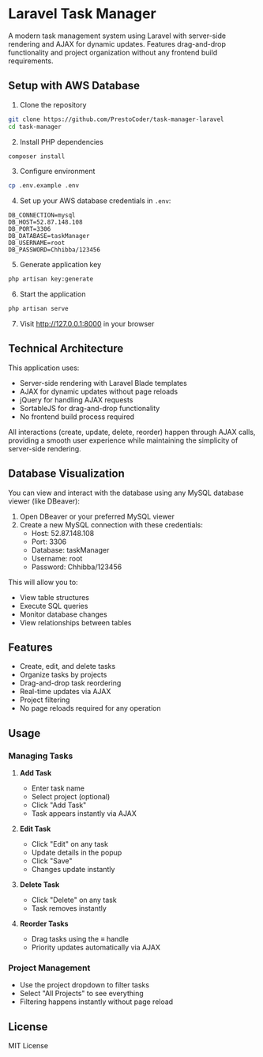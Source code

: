 # Laravel Task Manager

A modern task management system using Laravel with server-side rendering and AJAX for dynamic updates. Features drag-and-drop functionality and project organization without any frontend build requirements.

## Setup with AWS Database

1. Clone the repository

```bash
git clone https://github.com/PrestoCoder/task-manager-laravel
cd task-manager
```

2. Install PHP dependencies

```bash
composer install
```

3. Configure environment

```bash
cp .env.example .env
```

4. Set up your AWS database credentials in `.env`:

```env
DB_CONNECTION=mysql
DB_HOST=52.87.148.108
DB_PORT=3306
DB_DATABASE=taskManager
DB_USERNAME=root
DB_PASSWORD=Chhibba/123456
```

5. Generate application key

```bash
php artisan key:generate
```

6. Start the application

```bash
php artisan serve
```

7. Visit http://127.0.0.1:8000 in your browser

## Technical Architecture

This application uses:

-   Server-side rendering with Laravel Blade templates
-   AJAX for dynamic updates without page reloads
-   jQuery for handling AJAX requests
-   SortableJS for drag-and-drop functionality
-   No frontend build process required

All interactions (create, update, delete, reorder) happen through AJAX calls, providing a smooth user experience while maintaining the simplicity of server-side rendering.

## Database Visualization

You can view and interact with the database using any MySQL database viewer (like DBeaver):

1. Open DBeaver or your preferred MySQL viewer
2. Create a new MySQL connection with these credentials:
    - Host: 52.87.148.108
    - Port: 3306
    - Database: taskManager
    - Username: root
    - Password: Chhibba/123456

This will allow you to:

-   View table structures
-   Execute SQL queries
-   Monitor database changes
-   View relationships between tables

## Features

-   Create, edit, and delete tasks
-   Organize tasks by projects
-   Drag-and-drop task reordering
-   Real-time updates via AJAX
-   Project filtering
-   No page reloads required for any operation

## Usage

### Managing Tasks

1. **Add Task**

    - Enter task name
    - Select project (optional)
    - Click "Add Task"
    - Task appears instantly via AJAX

2. **Edit Task**

    - Click "Edit" on any task
    - Update details in the popup
    - Click "Save"
    - Changes update instantly

3. **Delete Task**

    - Click "Delete" on any task
    - Task removes instantly

4. **Reorder Tasks**
    - Drag tasks using the ≡ handle
    - Priority updates automatically via AJAX

### Project Management

-   Use the project dropdown to filter tasks
-   Select "All Projects" to see everything
-   Filtering happens instantly without page reload

## License

MIT License
